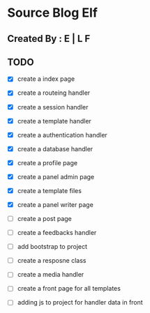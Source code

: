 # Source Blog Elf
## Created By : E | L F

## TODO
- [x] create a index page
- [x] create a routeing handler
- [x] create a session handler
- [x] create a template handler
- [x] create a authentication handler
- [x] create a database handler
- [x] create a profile page
- [x] create a panel admin page
- [x] create a template files
- [x] create a panel writer page
- [ ] create a post page
- [ ] create a feedbacks handler
- [ ] add bootstrap to project
- [ ] create a resposne class
- [ ] create a media handler
- [ ] create a front page for all templates
- [ ] adding js to project for handler data in front













